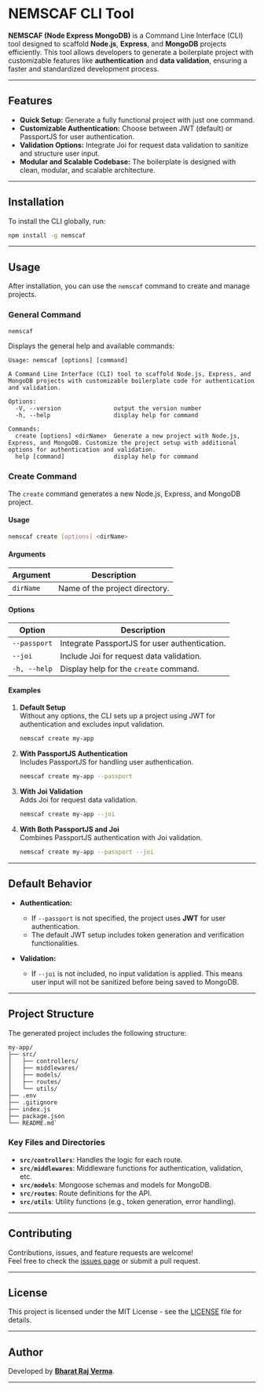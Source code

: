 # NEMSCAF CLI Tool

**NEMSCAF (Node Express MongoDB)** is a Command Line Interface (CLI) tool designed to scaffold **Node.js**, **Express**, and **MongoDB** projects efficiently. This tool allows developers to generate a boilerplate project with customizable features like **authentication** and **data validation**, ensuring a faster and standardized development process.

---

## Features

- **Quick Setup:** Generate a fully functional project with just one command.
- **Customizable Authentication:** Choose between JWT (default) or PassportJS for user authentication.
- **Validation Options:** Integrate Joi for request data validation to sanitize and structure user input.
- **Modular and Scalable Codebase:** The boilerplate is designed with clean, modular, and scalable architecture.

---

## Installation

To install the CLI globally, run:

```bash
npm install -g nemscaf
```

---

## Usage

After installation, you can use the `nemscaf` command to create and manage projects.

### General Command

```bash
nemscaf
```

Displays the general help and available commands:

```plaintext
Usage: nemscaf [options] [command]

A Command Line Interface (CLI) tool to scaffold Node.js, Express, and MongoDB projects with customizable boilerplate code for authentication and validation.

Options:
  -V, --version               output the version number
  -h, --help                  display help for command

Commands:
  create [options] <dirName>  Generate a new project with Node.js, Express, and MongoDB. Customize the project setup with additional options for authentication and validation.
  help [command]              display help for command
```

### Create Command

The `create` command generates a new Node.js, Express, and MongoDB project.

#### Usage

```bash
nemscaf create [options] <dirName>
```

#### Arguments

| Argument  | Description                    |
| --------- | ------------------------------ |
| `dirName` | Name of the project directory. |

#### Options

| Option       | Description                                   |
| ------------ | --------------------------------------------- |
| `--passport` | Integrate PassportJS for user authentication. |
| `--joi`      | Include Joi for request data validation.      |
| `-h, --help` | Display help for the `create` command.        |

#### Examples

1. **Default Setup**  
   Without any options, the CLI sets up a project using JWT for authentication and excludes input validation.

   ```bash
   nemscaf create my-app
   ```

2. **With PassportJS Authentication**  
   Includes PassportJS for handling user authentication.

   ```bash
   nemscaf create my-app --passport
   ```

3. **With Joi Validation**  
   Adds Joi for request data validation.

   ```bash
   nemscaf create my-app --joi
   ```

4. **With Both PassportJS and Joi**  
   Combines PassportJS authentication with Joi validation.

   ```bash
   nemscaf create my-app --passport --joi
   ```

---

## Default Behavior

- **Authentication:**

  - If `--passport` is not specified, the project uses **JWT** for user authentication.
  - The default JWT setup includes token generation and verification functionalities.

- **Validation:**
  - If `--joi` is not included, no input validation is applied. This means user input will not be sanitized before being saved to MongoDB.

---

## Project Structure

The generated project includes the following structure:

```
my-app/
├── src/
│   ├── controllers/
│   ├── middlewares/
│   ├── models/
│   ├── routes/
│   └── utils/
├── .env
├── .gitignore
├── index.js
├── package.json
└── README.md`
```

### Key Files and Directories

- **`src/controllers`**: Handles the logic for each route.
- **`src/middlewares`**: Middleware functions for authentication, validation, etc.
- **`src/models`**: Mongoose schemas and models for MongoDB.
- **`src/routes`**: Route definitions for the API.
- **`src/utils`**: Utility functions (e.g., token generation, error handling).

---

## Contributing

Contributions, issues, and feature requests are welcome!  
Feel free to check the [issues page](https://github.com/bharatraj1508/nemscaf/issues) or submit a pull request.

---

## License

This project is licensed under the MIT License - see the [LICENSE](LICENSE) file for details.

---

## Author

Developed by **[Bharat Raj Verma](https://github.com/bharatraj1508)**.

---
